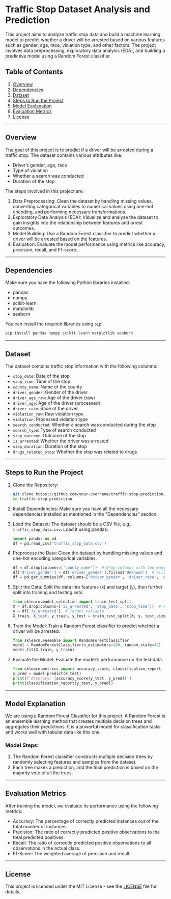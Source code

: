# Traffic Stop Dataset Analysis and Prediction

This project aims to analyze traffic stop data and build a machine learning model to predict whether a driver will be arrested based on various features such as gender, age, race, violation type, and other factors. The project involves data preprocessing, exploratory data analysis (EDA), and building a predictive model using a Random Forest classifier.

## Table of Contents
1. [Overview](#overview)
2. [Dependencies](#dependencies)
3. [Dataset](#dataset)
4. [Steps to Run the Project](#steps-to-run-the-project)
5. [Model Explanation](#model-explanation)
6. [Evaluation Metrics](#evaluation-metrics)
7. [License](#license)

---

## Overview

The goal of this project is to predict if a driver will be arrested during a traffic stop. The dataset contains various attributes like:
- Driver’s gender, age, race
- Type of violation
- Whether a search was conducted
- Duration of the stop

The steps involved in this project are:
1. Data Preprocessing: Clean the dataset by handling missing values, converting categorical variables to numerical values using one-hot encoding, and performing necessary transformations.
2. Exploratory Data Analysis (EDA): Visualize and analyze the dataset to gain insights into the relationship between features and arrest outcomes.
3. Model Building: Use a Random Forest classifier to predict whether a driver will be arrested based on the features.
4. Evaluation: Evaluate the model performance using metrics like accuracy, precision, recall, and F1-score.

---

## Dependencies

Make sure you have the following Python libraries installed:

- pandas
- numpy
- scikit-learn
- matplotlib
- seaborn

You can install the required libraries using `pip`:

```bash
pip install pandas numpy scikit-learn matplotlib seaborn
```

---

## Dataset

The dataset contains traffic stop information with the following columns:
- `stop_date`: Date of the stop
- `stop_time`: Time of the stop
- `county_name`: Name of the county
- `driver_gender`: Gender of the driver
- `driver_age_raw`: Age of the driver (raw)
- `driver_age`: Age of the driver (processed)
- `driver_race`: Race of the driver
- `violation_raw`: Raw violation type
- `violation`: Processed violation type
- `search_conducted`: Whether a search was conducted during the stop
- `search_type`: Type of search conducted
- `stop_outcome`: Outcome of the stop
- `is_arrested`: Whether the driver was arrested
- `stop_duration`: Duration of the stop
- `drugs_related_stop`: Whether the stop was related to drugs

---

## Steps to Run the Project

1. Clone the Repository:
   ```bash
   git clone https://github.com/your-username/traffic-stop-prediction.git
   cd traffic-stop-prediction
   ```

2. Install Dependencies:
   Make sure you have all the necessary dependencies installed as mentioned in the "Dependencies" section.

3. Load the Dataset:
   The dataset should be a CSV file, e.g., `traffic_stop_data.csv`. Load it using pandas:
   ```python
   import pandas as pd
   df = pd.read_csv('traffic_stop_data.csv')
   ```

4. Preprocess the Data:
   Clean the dataset by handling missing values and one-hot encoding categorical variables.
   ```python
   df = df.drop(columns=['county_name'])  # Drop columns with too many missing values
   df['driver_gender'] = df['driver_gender'].fillna('Unknown')  # Fill missing gender data
   df = pd.get_dummies(df, columns=['driver_gender', 'driver_race', 'violation', 'search_type', 'stop_outcome'], drop_first=True)
   ```

5. Split the Data:
   Split the data into features (`X`) and target (`y`), then further split into training and testing sets.
   ```python
   from sklearn.model_selection import train_test_split
   X = df.drop(columns=['is_arrested', 'stop_date', 'stop_time'])  # Features
   y = df['is_arrested']  # Target variable
   X_train, X_test, y_train, y_test = train_test_split(X, y, test_size=0.2, random_state=42)
   ```

6. Train the Model:
   Train a Random Forest classifier to predict whether a driver will be arrested.
   ```python
   from sklearn.ensemble import RandomForestClassifier
   model = RandomForestClassifier(n_estimators=100, random_state=42)
   model.fit(X_train, y_train)
   ```

7. Evaluate the Model:
   Evaluate the model's performance on the test data.
   ```python
   from sklearn.metrics import accuracy_score, classification_report
   y_pred = model.predict(X_test)
   print(f'Accuracy: {accuracy_score(y_test, y_pred)}')
   print(classification_report(y_test, y_pred))
   ```

---

## Model Explanation

We are using a Random Forest Classifier for this project. A Random Forest is an ensemble learning method that creates multiple decision trees and aggregates their predictions. It is a powerful model for classification tasks and works well with tabular data like this one.

### Model Steps:
1. The Random Forest classifier constructs multiple decision trees by randomly selecting features and samples from the dataset.
2. Each tree makes a prediction, and the final prediction is based on the majority vote of all the trees.

---  

## Evaluation Metrics

After training the model, we evaluate its performance using the following metrics:
- Accuracy: The percentage of correctly predicted instances out of the total number of instances.
- Precision: The ratio of correctly predicted positive observations to the total predicted positives.
- Recall: The ratio of correctly predicted positive observations to all observations in the actual class.
- F1-Score: The weighted average of precision and recall.

---

## License

This project is licensed under the MIT License - see the [LICENSE](LICENSE) file for details.
